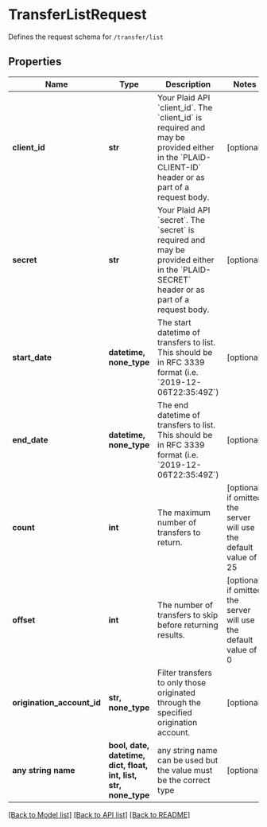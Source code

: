# TransferListRequest

Defines the request schema for `/transfer/list`

## Properties
Name | Type | Description | Notes
------------ | ------------- | ------------- | -------------
**client_id** | **str** | Your Plaid API &#x60;client_id&#x60;. The &#x60;client_id&#x60; is required and may be provided either in the &#x60;PLAID-CLIENT-ID&#x60; header or as part of a request body. | [optional] 
**secret** | **str** | Your Plaid API &#x60;secret&#x60;. The &#x60;secret&#x60; is required and may be provided either in the &#x60;PLAID-SECRET&#x60; header or as part of a request body. | [optional] 
**start_date** | **datetime, none_type** | The start datetime of transfers to list. This should be in RFC 3339 format (i.e. &#x60;2019-12-06T22:35:49Z&#x60;) | [optional] 
**end_date** | **datetime, none_type** | The end datetime of transfers to list. This should be in RFC 3339 format (i.e. &#x60;2019-12-06T22:35:49Z&#x60;) | [optional] 
**count** | **int** | The maximum number of transfers to return. | [optional]  if omitted the server will use the default value of 25
**offset** | **int** | The number of transfers to skip before returning results. | [optional]  if omitted the server will use the default value of 0
**origination_account_id** | **str, none_type** | Filter transfers to only those originated through the specified origination account. | [optional] 
**any string name** | **bool, date, datetime, dict, float, int, list, str, none_type** | any string name can be used but the value must be the correct type | [optional]

[[Back to Model list]](../README.md#documentation-for-models) [[Back to API list]](../README.md#documentation-for-api-endpoints) [[Back to README]](../README.md)


